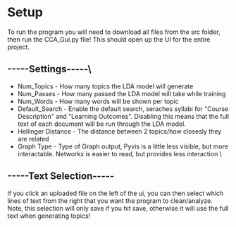 # **Setup**
To run the program you will need to download all files from the src folder, then run the CCA_Gui.py file! This should open up the UI for the entire project.

## **-----Settings-----**\

 - Num_Topics - How many topics the LDA model will generate
 - Num_Passes - How many passed the LDA model will take while training
 - Num_Words - How many words will be shown per topic
 - Default_Search - Enable the default search, seraches syllabi for "Course Description" and "Learning Outcomes". Disabling this means that the full text of each document will be run through the LDA model.
 - Hellinger Distance - The distance between 2 topics/how closesly they are related
 - Graph Type - Type of Graph output, Pyvis is a little less visible, but more interactable. Networkx is easier to read, but provides less interaction
\
## **-----Text Selection-----**

If you click an uploaded file on the left of the ui, you can then select which lines of text from the right that you want the program to clean/analyze. Note, this selection will only save if you hit save, otherwise it will use the full text when generating topics!